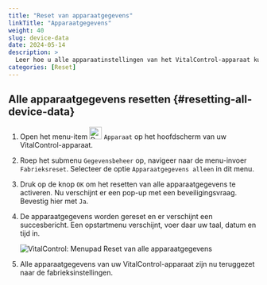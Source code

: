 ```yaml
---
title: "Reset van apparaatgegevens"
linkTitle: "Apparaatgegevens"
weight: 40
slug: device-data
date: 2024-05-14
description: >
  Leer hoe u alle apparaatinstellingen van het VitalControl-apparaat kunt resetten.
categories: [Reset]
---
```

## Alle apparaatgegevens resetten {#resetting-all-device-data}

1. Open het menu-item <img src="/icons/device.svg" width="25" align="bottom" alt="Device" /> `Apparaat` op het hoofdscherm van uw VitalControl-apparaat.

1. Roep het submenu `Gegevensbeheer` op, navigeer naar de menu-invoer `Fabrieksreset`. Selecteer de optie `Apparaatgegevens alleen` in dit menu.

1. Druk op de knop `OK` om het resetten van alle apparaatgegevens te activeren. Nu verschijnt er een pop-up met een beveiligingsvraag. Bevestig hier met `Ja`.

1. De apparaatgegevens worden gereset en er verschijnt een succesbericht. Een opstartmenu verschijnt, voer daar uw taal, datum en tijd in.

   ![VitalControl: Menupad Reset van alle apparaatgegevens](../images/resetdevicedata.png "Reset van apparaatgegevens")

1. Alle apparaatgegevens van uw VitalControl-apparaat zijn nu teruggezet naar de fabrieksinstellingen.
